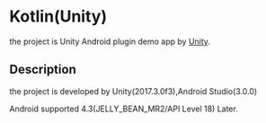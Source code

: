 # Kotlin(Unity)
the project is Unity Android plugin demo app by [Unity](https://unity3d.com). 

## Description
the project is developed by Unity(2017.3.0f3),Android Studio(3.0.0)

Android supported 4.3(JELLY_BEAN_MR2/API Level 18) Later.
